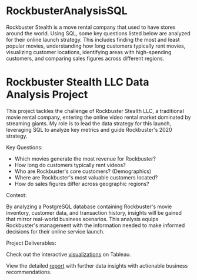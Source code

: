 # RockbusterAnalysisSQL
Rockbuster Stealth is a move rental company that used to have stores around the world. Using SQL, some key questions listed below are analyzed for their online launch strategy. This includes finding the most and least popular movies, understanding how long customers typically rent movies, visualizing customer locations, identifying areas with high-spending customers, and comparing sales figures across different regions.
# Rockbuster Stealth LLC Data Analysis Project
This project tackles the challenge of Rockbuster Stealth LLC, a traditional movie rental company, entering the online video rental market dominated by streaming giants. My role is to lead the data strategy for this launch, leveraging SQL to analyze key metrics and guide Rockbuster's 2020 strategy.

Key Questions:

- Which movies generate the most revenue for Rockbuster?
- How long do customers typically rent videos?
- Who are Rockbuster's core customers? (Demographics)
- Where are Rockbuster's most valuable customers located?
- How do sales figures differ across geographic regions?


Context:

By analyzing a PostgreSQL database containing Rockbuster's movie inventory, customer data, and transaction history, insights will be gained that mirror real-world business scenarios. This analysis equips Rockbuster's management with the information needed to make informed decisions for their online service launch.

Project Deliverables:

Check out the interactive [visualizations](https://public.tableau.com/views/3_10RockbusterPresentation_17147410265380/Top10Films?:language=en-US&:sid=&:display_count=n&:origin=viz_share_link) on Tableau.

View the detailed [report](https://github.com/ShaheirJ/RockbusterAnalysisSQL/blob/main/Rockbuster%20Stealth%20LLC%20Data%20Report.pdf) with further data insights with actionable business recommendations.

